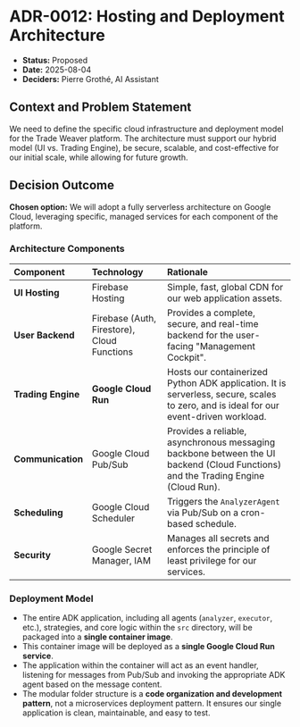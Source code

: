 # ADR-0012: Hosting and Deployment Architecture

* **Status:** Proposed
* **Date:** 2025-08-04
* **Deciders:** Pierre Grothé, AI Assistant

## Context and Problem Statement

We need to define the specific cloud infrastructure and deployment model for the Trade Weaver platform. The architecture must support our hybrid model (UI vs. Trading Engine), be secure, scalable, and cost-effective for our initial scale, while allowing for future growth.

## Decision Outcome

**Chosen option:** We will adopt a fully serverless architecture on Google Cloud, leveraging specific, managed services for each component of the platform.

### Architecture Components

| Component | Technology | Rationale |
| :--- | :--- | :--- |
| **UI Hosting** | Firebase Hosting | Simple, fast, global CDN for our web application assets. |
| **User Backend** | Firebase (Auth, Firestore), Cloud Functions | Provides a complete, secure, and real-time backend for the user-facing "Management Cockpit". |
| **Trading Engine** | **Google Cloud Run** | Hosts our containerized Python ADK application. It is serverless, secure, scales to zero, and is ideal for our event-driven workload. |
| **Communication** | Google Cloud Pub/Sub | Provides a reliable, asynchronous messaging backbone between the UI backend (Cloud Functions) and the Trading Engine (Cloud Run). |
| **Scheduling** | Google Cloud Scheduler | Triggers the `AnalyzerAgent` via Pub/Sub on a cron-based schedule. |
| **Security** | Google Secret Manager, IAM | Manages all secrets and enforces the principle of least privilege for our services. |

### Deployment Model

* The entire ADK application, including all agents (`analyzer`, `executor`, etc.), strategies, and core logic within the `src` directory, will be packaged into a **single container image**.
* This container image will be deployed as a **single Google Cloud Run service**.
* The application within the container will act as an event handler, listening for messages from Pub/Sub and invoking the appropriate ADK agent based on the message content.
* The modular folder structure is a **code organization and development pattern**, not a microservices deployment pattern. It ensures our single application is clean, maintainable, and easy to test.

